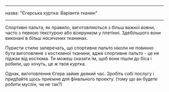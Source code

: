 - - -
назва: "Єгерська куртка: Варіанти тканин"
- - -

Спортивні пальта, як правило, виготовляються з більш важкої вовни, часто з певною текстурою або візерунком у плетінні. Здебільшого вони виконані в _більш насичених_ тканинах.

Пуристи стилю заперечать, що спортивне пальто ніколи не повинно бути виготовлене з костюмної тканини, адже спортивне пальто - це не піджак від костюма. Ти можеш сказати їм, щоб вони пішли до біса і робили, що хочуть, це ж твоя куртка.

Однак, виготовлення Єгера займе деякий час. Зробіть собі послугу і придбайте щось приємне для фінального проекту. (тому що ви будете робити муслін, чи не так?)
